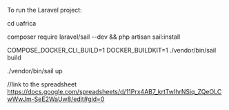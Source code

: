 To run the Laravel project:

cd uafrica

composer require laravel/sail --dev && php artisan sail:install

COMPOSE_DOCKER_CLI_BUILD=1 DOCKER_BUILDKIT=1 ./vendor/bin/sail build

./vendor/bin/sail up




//link to the spreadsheet
https://docs.google.com/spreadsheets/d/11Prx4AB7_krtTwIhrNSiq_ZQeOLCwWwJm-SeE2WaUw8/edit#gid=0